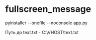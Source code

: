 # fullscreen_message
pyinstaller --onefile --noconsole app.py

Путь до text.txt - C:\\VHOST\\text.txt
